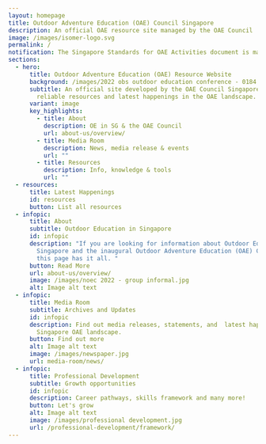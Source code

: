 ```yaml
---
layout: homepage
title: Outdoor Adventure Education (OAE) Council Singapore
description: An official OAE resource site managed by the OAE Council
image: /images/isomer-logo.svg
permalink: /
notification: The Singapore Standards for OAE Activities document is making good progress!
sections:
  - hero:
      title: Outdoor Adventure Education (OAE) Resource Website
      background: /images/2022 obs outdoor education conference - 0184.jpg
      subtitle: An official site developed by the OAE Council Singapore to provide
        reliable resources and latest happenings in the OAE landscape.
      variant: image
      key_highlights:
        - title: About
          description: OE in SG & the OAE Council
          url: about-us/overview/
        - title: Media Room
          description: News, media release & events
          url: ""
        - title: Resources
          description: Info, knowledge & tools
          url: ""
  - resources:
      title: Latest Happenings
      id: resources
      button: List all resources
  - infopic:
      title: About
      subtitle: Outdoor Education in Singapore
      id: infopic
      description: "If you are looking for information about Outdoor Education in
        Singapore and the inaugural Outdoor Adventure Education (OAE) Council,
        this page has it all. "
      button: Read More
      url: about-us/overview/
      image: /images/noec 2022 - group informal.jpg
      alt: Image alt text
  - infopic:
      title: Media Room
      subtitle: Archives and Updates
      id: infopic
      description: Find out media releases, statements, and  latest happenings in the
        Singapore OAE landscape.
      button: Find out more
      alt: Image alt text
      image: /images/newspaper.jpg
      url: media-room/news/
  - infopic:
      title: Professional Development
      subtitle: Growth opportunities
      id: infopic
      description: Career pathways, skills framework and many more!
      button: Let's grow
      alt: Image alt text
      image: /images/professional development.jpg
      url: /professional-development/framework/
---
```

